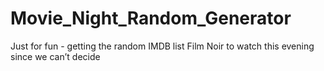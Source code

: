 # Movie_Night_Random_Generator
Just for fun - getting the random IMDB list Film Noir to watch this evening since we can’t decide

